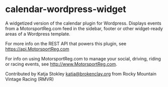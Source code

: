 # calendar-wordpress-widget

A widgetized version of the calendar plugin for Wordpress.  Displays events from a MotorsportReg.com feed in the sidebar, footer or other widget-ready areas of a Wordpress template.

For more info on the REST API that powers this plugin, see https://api.MotorsportReg.com

For info on using MotorsportReg.com to manage your social, driving, riding or racing events, see http://www.MotorsportReg.com.

Contributed by Katja Stokley <katja@brokenclay.org> from Rocky Mountain Vintage Racing (RMVR)
